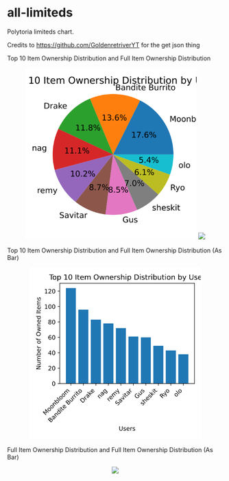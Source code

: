 <p align="center">
 <h1>all-limiteds</h1>
</p>

Polytoria limiteds chart.

Credits to https://github.com/GoldenretriverYT for the get json thing

Top 10 Item Ownership Distribution and Full Item Ownership Distribution

<p align="center">
  <img src="top_10_item_ownership_distribution.svg" width="400" /> 
  <img src="item_ownership_distribution.svg" width="400" />
</p>

Top 10 Item Ownership Distribution and Full Item Ownership Distribution (As Bar)

<p align="center">
  <img src="top_10_item_ownership_distribution_bar.svg" width="400" /> 
</p>

Full Item Ownership Distribution and Full Item Ownership Distribution (As Bar)
<p align="center">
  <img src="item_ownership_distribution_bar.svg"/> 
</p>
